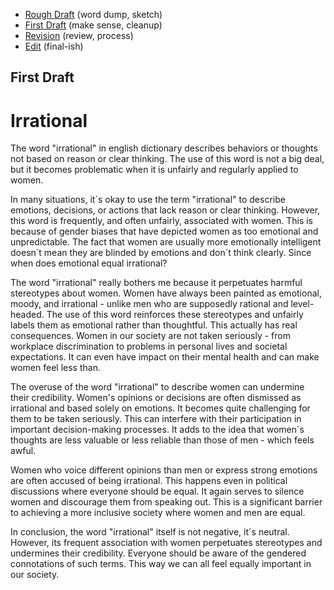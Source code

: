 - [Rough Draft](rough-draft.md) (word dump, sketch)
- [First Draft](first-draft.md) (make sense, cleanup)
- [Revision](revision.md) (review, process)
- [Edit](index.md) (final-ish)

## First Draft

# Irrational

The word "irrational" in english dictionary describes behaviors or thoughts not based on reason or clear thinking. The use of this word is not a big deal, but it becomes problematic when it is unfairly and regularly applied to women.

In many situations, it´s okay to use the term  "irrational" to describe emotions, decisions, or actions that lack reason or clear thinking. However, this word is frequently, and often unfairly, associated with women. This is because of gender biases that have depicted women as too emotional and unpredictable. The fact that women are usually more emotionally intelligent doesn´t mean they are blinded by emotions and don´t think clearly. Since when does emotional equal irrational? 

The word "irrational" really bothers me because it perpetuates harmful stereotypes about women. Women have always been painted as emotional, moody, and irrational - unlike men who are supposedly rational and level-headed. The use of this word reinforces these stereotypes and unfairly labels them as emotional rather than thoughtful. This actually has real consequences. Women in our society are  not taken seriously - from workplace discrimination to problems in personal lives and societal expectations. It can even have impact on their mental health and can make women feel less than.

The overuse of the word "irrational" to describe women can undermine their credibility. Women's opinions or decisions are often dismissed as irrational and based solely on emotions. It becomes quite challenging for them to be taken seriously. This can interfere with their participation in important decision-making processes. It adds to the idea that women´s thoughts are less valuable or less reliable than those of men - which feels awful. 
 
Women who voice different opinions than men or express strong emotions are often accused of being irrational. This happens even in political discussions where everyone should be equal. It again serves to silence women and discourage them from speaking out. This is a significant barrier to achieving a more inclusive society where women and men are equal.

In conclusion, the word "irrational" itself is not negative, it´s neutral. However, its frequent association with women perpetuates stereotypes and undermines their credibility. Everyone should be aware of the gendered connotations of such terms. This way we can all feel equally important in our society. 
